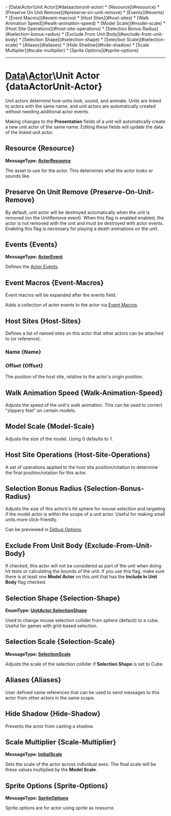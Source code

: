 <div id="toc" markdown="1">
- [Data\Actor\Unit Actor](#dataactorunit-actor)
  * [Resource](#resource)
  * [Preserve On Unit Remove](#preserve-on-unit-remove)
  * [Events](#events)
  * [Event Macros](#event-macros)
  * [Host Sites](#host-sites)
  * [Walk Animation Speed](#walk-animation-speed)
  * [Model Scale](#model-scale)
  * [Host Site Operations](#host-site-operations)
  * [Selection Bonus Radius](#selection-bonus-radius)
  * [Exclude From Unit Body](#exclude-from-unit-body)
  * [Selection Shape](#selection-shape)
  * [Selection Scale](#selection-scale)
  * [Aliases](#aliases)
  * [Hide Shadow](#hide-shadow)
  * [Scale Multiplier](#scale-multiplier)
  * [Sprite Options](#sprite-options)

</div>

***

# [](dcei.engine.proto.Actor.unit_actor)**[Data](Data)\\[Actor](Data-Actor)\Unit Actor** {dataActorUnit-Actor}
Unit actors determine how units look, sound, and animate. Units are linked to actors with the same name, and unit actors are automatically created without needing additional actor events.

[](manual-wiki-start)
Making changes to the **Presentation** fields of a unit will automatically create a new unit actor of the same name. Editing these fields will update the data of the linked unit actor.
[](manual-wiki-end)

## [](dcei.engine.proto.UnitActor.resource)**Resource** {Resource}
[](dcei.engine.proto.ActorResource)**MessageType: [ActorResource](GenericMessage#actorresource)**

The asset to use for the actor. This determines what the actor looks or sounds like.

[](manual-wiki-start)

[](manual-wiki-end)

## [](dcei.engine.proto.UnitActor.preserve_on_unit_remove)**Preserve On Unit Remove** {Preserve-On-Unit-Remove}
By default, unit actor will be destroyed automatically when the unit is removed (on the UnitRemove event). When this flag is enabled enabled, the actor is not removed with the unit and must be destroyed with actor events. Enabling this flag is necessary for playing a death animations on the unit.

[](manual-wiki-start)

[](manual-wiki-end)

## [](dcei.engine.proto.UnitActor.events)**Events** {Events}
[](dcei.engine.proto.ActorEvent)**MessageType: [ActorEvent](Data-ActorEvent)**


[](manual-wiki-start)
Defines the [Actor Events](Data-ActorEvent).
[](manual-wiki-end)

## [](dcei.engine.proto.UnitActor.event_macros)**Event Macros** {Event-Macros}
Event macros will be expanded after the events field.

[](manual-wiki-start)
Adds a collection of actor events to the actor via [Event Macros](Data-Actor-Event-Macro).
[](manual-wiki-end)

## [](dcei.engine.proto.UnitActor.host_sites)**Host Sites** {Host-Sites}
Defines a list of named sites on this actor that other actors can be attached to (or reference).

[](manual-wiki-start)

[](manual-wiki-end)

### [](dcei.engine.proto.UnitActor.host_sites.name)**Name** {Name}

[](manual-wiki-start)

[](manual-wiki-end)

### [](dcei.engine.proto.HostSite.offset)**Offset** {Offset}
The position of the host site, relative to the actor's origin position.

[](manual-wiki-start)

[](manual-wiki-end)

## [](dcei.engine.proto.UnitActor.walk_animation_speed)**Walk Animation Speed** {Walk-Animation-Speed}
Adjusts the speed of the unit's walk animation. This can be used to correct "slippery feet" on certain models.

[](manual-wiki-start)

[](manual-wiki-end)

## [](dcei.engine.proto.UnitActor.model_scale)**Model Scale** {Model-Scale}
Adjusts the size of the model. Using 0 defaults to 1.

[](manual-wiki-start)

[](manual-wiki-end)

## [](dcei.engine.proto.UnitActor.host_site_operations)**Host Site Operations** {Host-Site-Operations}
A set of operations applied to the host site position/rotation to determine the final position/rotation for this actor.

[](manual-wiki-start)

[](manual-wiki-end)

## [](dcei.engine.proto.UnitActor.selection_bonus_radius)**Selection Bonus Radius** {Selection-Bonus-Radius}
Adjusts the size of this actors's hit sphere for mouse selection and targeting if the model actor is within the scope of a unit actor. Useful for making small units more click-friendly.

[](manual-wiki-start)
Can be previewed in [Debug Options](Debugging-Features).
[](manual-wiki-end)

## [](dcei.engine.proto.UnitActor.exclude_from_unit_body)**Exclude From Unit Body** {Exclude-From-Unit-Body}
If checked, this actor will not be considered as part of the unit when doing hit tests or calculating the bounds of the unit. If you use this flag, make sure there is at least one **Model Actor** on this unit that has the **Include In Unit Body** flag checked.

[](manual-wiki-start)

[](manual-wiki-end)

## [](dcei.engine.proto.UnitActor.selection_shape)**Selection Shape** {Selection-Shape}
[](dcei.engine.proto.UnitActor.SelectionShape)**EnumType: [UnitActor.SelectionShape](GenericEnum#unitactorselectionshape)**

Used to change mouse selection collider from sphere (default) to a cube. Useful for games with grid-based selection.

[](manual-wiki-start)

[](manual-wiki-end)

## [](dcei.engine.proto.UnitActor.selection_scale)**Selection Scale** {Selection-Scale}
[](dcei.engine.proto.UnitActor.SelectionScale)**MessageType: [SelectionScale](GenericMessage#unitactorselectionscale)**

Adjusts the scale of the selection collider if **Selection Shape** is set to Cube.

[](manual-wiki-start)

[](manual-wiki-end)

## [](dcei.engine.proto.UnitActor.aliases)**Aliases** {Aliases}
User defined name references that can be used to send messages to this actor from other actors in the same scope.

[](manual-wiki-start)

[](manual-wiki-end)

## [](dcei.engine.proto.UnitActor.hide_shadow)**Hide Shadow** {Hide-Shadow}
Prevents the actor from casting a shadow.

[](manual-wiki-start)

[](manual-wiki-end)

## [](dcei.engine.proto.UnitActor.scale_multiplier)**Scale Multiplier** {Scale-Multiplier}
[](dcei.engine.proto.InitialScale)**MessageType: [InitialScale](GenericMessage#initialscale)**

Sets the scale of the actor across individual axes. The final scale will be these values multiplied by the **Model Scale**.

[](manual-wiki-start)

[](manual-wiki-end)

## [](dcei.engine.proto.UnitActor.sprite_options)**Sprite Options** {Sprite-Options}
[](dcei.engine.proto.SpriteOptions)**MessageType: [SpriteOptions](GenericMessage#spriteoptions)**

Sprite options are for actor using sprite as resource.

[](manual-wiki-start)

[](manual-wiki-end)


